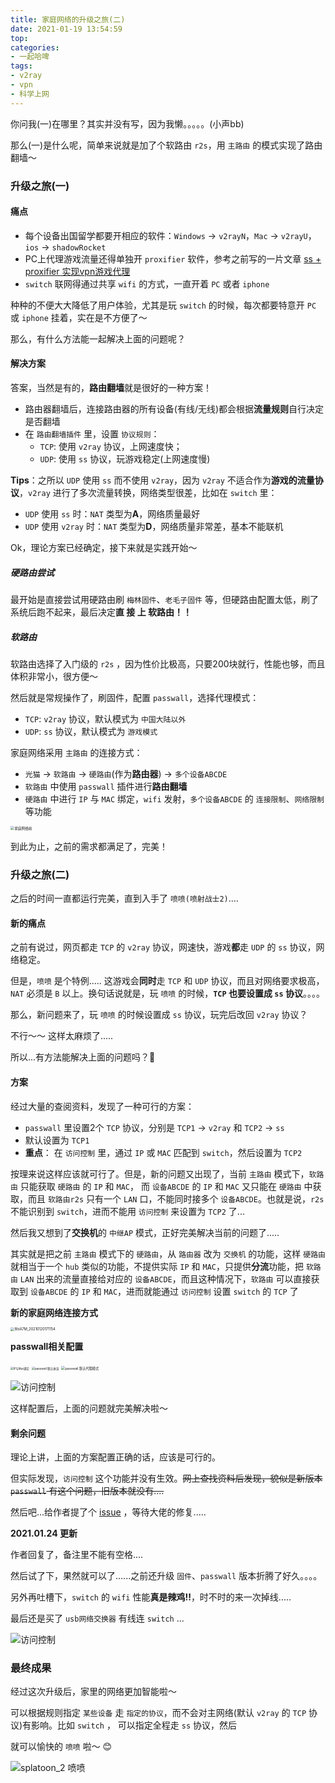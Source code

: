 ```yaml
---
title: 家庭网络的升级之旅(二)
date: 2021-01-19 13:54:59
top:
categories:
- 一起哈啤
tags:
- v2ray
- vpn
- 科学上网
---
```


你问我(一)在哪里？其实并没有写，因为我懒。。。。。(小声bb)

那么(一)是什么呢，简单来说就是加了个软路由 `r2s`，用 `主路由` 的模式实现了路由翻墙～

### 升级之旅(一)

#### 痛点

- 每个设备出国留学都要开相应的软件：`Windows` -> `v2rayN`，`Mac` -> `v2rayU`，`ios` -> `shadowRocket`
- PC上代理游戏流量还得单独开 `proxifier` 软件，参考之前写的一片文章 [ss + proxifier 实现vpn游戏代理](https://jian2333.github.io/2019/09/10/sstovpn/)
- `switch` 联网得通过共享 `wifi` 的方式，一直开着 `PC` 或者 `iphone`

种种的不便大大降低了用户体验，尤其是玩 `switch` 的时候，每次都要特意开 `PC` 或 `iphone` 挂着，实在是不方便了～

那么，有什么方法能一起解决上面的问题呢？

<!--more-->

#### 解决方案

答案，当然是有的，**路由翻墙**就是很好的一种方案！

- 路由器翻墙后，连接路由器的所有设备(有线/无线)都会根据**流量规则**自行决定是否翻墙
- 在 `路由翻墙插件` 里，设置 `协议规则`：
  - `TCP`: 使用 `v2ray` 协议，上网速度快；
  - `UDP`: 使用 `ss` 协议，玩游戏稳定(上网速度慢)

**Tips**：之所以 `UDP` 使用 `ss` 而不使用 `v2ray`，因为 `v2ray` 不适合作为**游戏的流量协议**，`v2ray` 进行了多次流量转换，网络类型很差，比如在 `switch` 里：

- `UDP` 使用 `ss` 时：`NAT` 类型为**A**，网络质量最好
- `UDP` 使用 `v2ray` 时：`NAT` 类型为**D**，网络质量非常差，基本不能联机

Ok，理论方案已经确定，接下来就是实践开始～

##### 硬路由尝试

最开始是直接尝试用硬路由刷 `梅林固件`、`老毛子固件` 等，但硬路由配置太低，刷了系统后跑不起来，最后决定**直 接 上 软路由！！**

##### 软路由

软路由选择了入门级的 `r2s` ，因为性价比极高，只要200块就行，性能也够，而且体积非常小，很方便～

然后就是常规操作了，刷固件，配置 `passwall`，选择代理模式：

- `TCP`: `v2ray` 协议，默认模式为 `中国大陆以外`
- `UDP`: `ss` 协议，默认模式为 `游戏模式`

家庭网络采用 `主路由` 的连接方式：

- `光猫` -> `软路由` -> `硬路由`(作为**路由器**) -> `多个设备ABCDE`
- `软路由` 中使用 `passwall` 插件进行**路由翻墙**
- `硬路由` 中进行 `IP` 与 `MAC` 绑定，`wifi` 发射，`多个设备ABCDE` 的 `连接限制`、`网络限制`等功能

<img src="/images/hn-before.png" alt="家庭网络前" style="zoom:40%;" />

到此为止，之前的需求都满足了，完美！

### 升级之旅(二)

之后的时间一直都运行完美，直到入手了 `喷喷(喷射战士2)`....

#### 新的痛点

之前有说过，网页都走 `TCP` 的 `v2ray` 协议，网速快，游戏**都**走 `UDP` 的 `ss` 协议，网络稳定。

但是，`喷喷` 是个特例..... 这游戏会**同时**走 `TCP` 和 `UDP` 协议，而且对网络要求极高，`NAT` 必须是 `B` 以上。换句话说就是，玩 `喷喷` 的时候，**`TCP` 也要设置成 `ss` 协议**。。。。

那么，新问题来了，玩 `喷喷` 的时候设置成 `ss` 协议，玩完后改回 `v2ray` 协议？

不行～～ 这样太麻烦了.....

所以...有方法能解决上面的问题吗？🤔️

#### 方案

经过大量的查阅资料，发现了一种可行的方案：

- `passwall` 里设置2个 `TCP` 协议，分别是 `TCP1` -> `v2ray` 和 `TCP2` -> `ss`
- 默认设置为 `TCP1`
- **重点**： 在 `访问控制` 里，通过 `IP` 或 `MAC` 匹配到 `switch`，然后设置为 `TCP2` 

按理来说这样应该就可行了。但是，新的问题又出现了，当前 `主路由` 模式下，`软路由` 只能获取 `硬路由` 的 `IP` 和 `MAC`， 而 `设备ABCDE` 的 `IP` 和 `MAC` 又只能在 `硬路由` 中获取，而且 `软路由r2s` 只有一个 `LAN` 口，不能同时接多个 `设备ABCDE`。也就是说，`r2s` 不能识别到 `switch`，进而不能用 `访问控制` 来设置为 `TCP2` 了...

然后我又想到了**交换机**的 `中继AP` 模式，正好完美解决当前的问题了.....

其实就是把之前 `主路由` 模式下的 `硬路由`，从 `路由器` 改为 `交换机` 的功能，这样 `硬路由` 就相当于一个 `hub` 类似的功能，不提供实际 `IP` 和 `MAC`，只提供**分流**功能，把 `软路由` `LAN` 出来的流量直接给对应的 `设备ABCDE`，而且这种情况下，`软路由` 可以直接获取到 `设备ABCDE` 的 `IP` 和 `MAC`，进而就能通过 `访问控制` 设置 `switch` 的 `TCP` 了

**新的家庭网络连接方式**

<img src="/images/hn-after.png" alt="8txA7M_20210120171154" style="zoom:40%;" />

**passwall相关配置**

<img src="/images/hn-1.jpeg" alt="IP与Mac绑定" style="zoom:30%;" />

<img src="/images/hn-2.jpeg" alt="passwall 默认协议" style="zoom:33%;" />

<img src="/images/hn-3.jpeg" alt="passwall 默认代理模式" style="zoom:37%;" />

![访问控制](/images/hn-4.jpeg)

这样配置后，上面的问题就完美解决啦～

#### 剩余问题

理论上讲，上面的方案配置正确的话，应该是可行的。

但实际发现，`访问控制` 这个功能并没有生效。~~网上查找资料后发现，貌似是新版本 `passwall` 有这个问题，旧版本就没有....~~

然后吧...给作者提了个 [issue](https://github.com/xiaorouji/openwrt-passwall/issues/887) ，等待大佬的修复.....

**2021.01.24  更新**

作者回复了，备注里不能有空格....

然后试了下，果然就可以了......之前还升级 `固件`、`passwall` 版本折腾了好久。。。。

另外再吐槽下，`switch` 的 `wifi` 性能**真是辣鸡!!**，时不时的来一次掉线.....

最后还是买了 `usb网络交换器` 有线连 `switch` ...

![访问控制](/images/hn-5.jpeg)

### 最终成果

经过这次升级后，家里的网络更加智能啦～

可以根据规则指定 `某些设备` 走 `指定的协议`，而不会对主网络(默认 `v2ray` 的 `TCP` 协议)有影响。比如 `switch` ， 可以指定全程走 `ss` 协议，然后

就可以愉快的 `喷喷` 啦～ 😊

![splatoon_2 喷喷](/images/hn-splatoon.jpg)



